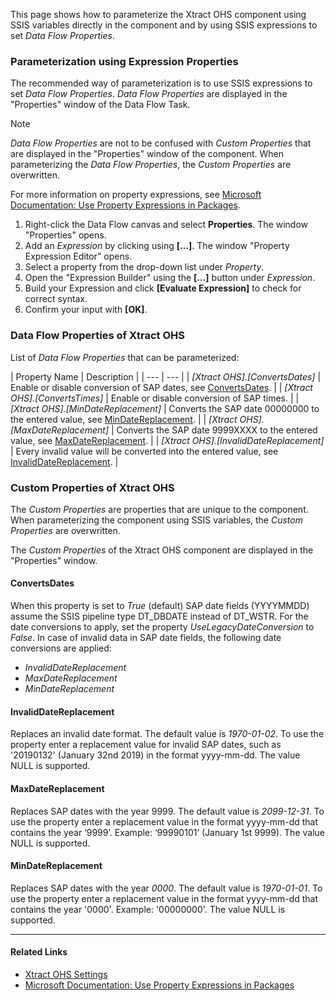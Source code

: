 This page shows how to parameterize the Xtract OHS component using SSIS variables directly in the component and by using SSIS expressions to set *Data Flow Properties*.

### Parameterization using Expression Properties

The recommended way of parameterization is to use SSIS expressions to set *Data Flow Properties*. *Data Flow Properties* are displayed in the "Properties" window of the Data Flow Task.

Note

*Data Flow Properties* are not to be confused with *Custom Properties* that are displayed in the "Properties" window of the component. When parameterizing the *Data Flow Properties*, the *Custom Properties* are overwritten.

For more information on property expressions, see [Microsoft Documentation: Use Property Expressions in Packages](https://learn.microsoft.com/en-us/sql/integration-services/expressions/use-property-expressions-in-packages).

1. Right-click the Data Flow canvas and select **Properties**. The window "Properties" opens.
1. Add an *Expression* by clicking using **[…]**. The window "Property Expression Editor" opens.
1. Select a property from the drop-down list under *Property*.
1. Open the "Expression Builder" using the **[…]** button under *Expression*.
1. Build your Expression and click **[Evaluate Expression]** to check for correct syntax.
1. Confirm your input with **[OK]**.

### Data Flow Properties of Xtract OHS

List of *Data Flow Properties* that can be parameterized:

| Property Name | Description | | --- | --- | | *[Xtract OHS].[ConvertsDates]* | Enable or disable conversion of SAP dates, see [ConvertsDates](#convertsdates). | | *[Xtract OHS].[ConvertsTimes]* | Enable or disable conversion of SAP times. | | *[Xtract OHS].[MinDateReplacement]* | Converts the SAP date 00000000 to the entered value, see [MinDateReplacement](#mindatereplacement). | | *[Xtract OHS].[MaxDateReplacement]* | Converts the SAP date 9999XXXX to the entered value, see [MaxDateReplacement](#maxdatereplacement). | | *[Xtract OHS].[InvalidDateReplacement]* | Every invalid value will be converted into the entered value, see [InvalidDateReplacement](#invaliddatereplacement). |

### Custom Properties of Xtract OHS

The *Custom Properties* are properties that are unique to the component. When parameterizing the component using SSIS variables, the *Custom Properties* are overwritten.

The *Custom Properties* of the Xtract OHS component are displayed in the "Properties" window.

#### ConvertsDates

When this property is set to *True* (default) SAP date fields (YYYYMMDD) assume the SSIS pipeline type DT_DBDATE instead of DT_WSTR. For the date conversions to apply, set the property *UseLegacyDateConversion* to *False*. In case of invalid data in SAP date fields, the following date conversions are applied:

- *InvalidDateReplacement*
- *MaxDateReplacement*
- *MinDateReplacement*

#### InvalidDateReplacement

Replaces an invalid date format. The default value is *1970-01-02*. To use the property enter a replacement value for invalid SAP dates, such as '20190132' (January 32nd 2019) in the format yyyy-mm-dd. The value NULL is supported.

#### MaxDateReplacement

Replaces SAP dates with the year 9999. The default value is *2099-12-31*. To use the property enter a replacement value in the format yyyy-mm-dd that contains the year ‘9999’. Example: ‘99990101’ (January 1st 9999). The value NULL is supported.

#### MinDateReplacement

Replaces SAP dates with the year *0000*. The default value is *1970-01-01*. To use the property enter a replacement value in the format yyyy-mm-dd that contains the year '0000'. Example: '00000000'. The value NULL is supported.

______________________________________________________________________

#### Related Links

- [Xtract OHS Settings](../settings/)
- [Microsoft Documentation: Use Property Expressions in Packages](https://learn.microsoft.com/en-us/sql/integration-services/expressions/use-property-expressions-in-packages)
